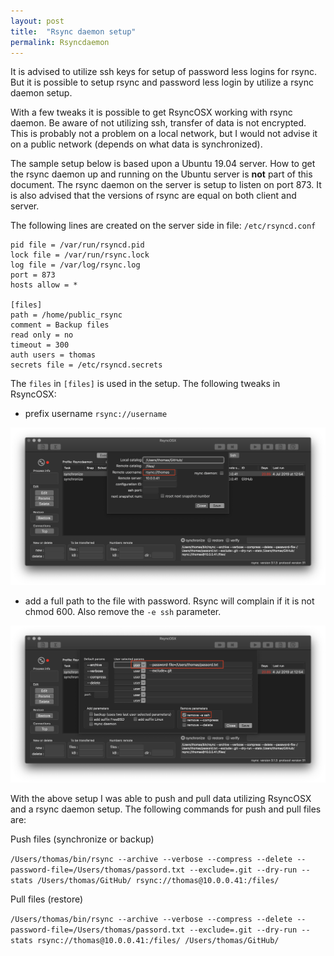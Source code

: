 ```yaml
---
layout: post
title:  "Rsync daemon setup"
permalink: Rsyncdaemon
---
```

It is advised to utilize ssh keys for setup of password less logins for rsync. But it is possible to setup rsync and password less login by utilize a rsync daemon setup.

With a few tweaks it is possible to get RsyncOSX working with rsync daemon. Be aware of not utilizing ssh, transfer of data is not encrypted. This is probably not a problem on a local network, but I would not advise it on a public network (depends on what data is synchronized).

The sample setup below is based upon a Ubuntu 19.04 server. How to get the rsync daemon up and running on the Ubuntu server is **not** part of this document. The rsync daemon on the server is setup to listen on port 873. It is also advised that the versions of rsync are equal on both client and server.

The following lines are created on the server side in file: `/etc/rsyncd.conf`

```
pid file = /var/run/rsyncd.pid
lock file = /var/run/rsync.lock
log file = /var/log/rsync.log
port = 873
hosts allow = *

[files]
path = /home/public_rsync
comment = Backup files
read only = no
timeout = 300
auth users = thomas
secrets file = /etc/rsyncd.secrets
```

The `files` in `[files]` is used in the setup. The following tweaks in RsyncOSX:

- prefix username `rsync://username`

![rsyncdaemon](/images/RsyncOSX/master/rsyncdaemon/rsyncdaemon1.png)

- add a full path to the file with password. Rsync will complain if it is not chmod 600. Also remove the `-e ssh` parameter.

![rsyncdaemon](/images/RsyncOSX/master/rsyncdaemon/rsyncdaemon2.png)

With the above setup I was able to push and pull data utilizing RsyncOSX and a rsync daemon setup. The following commands for push and pull files are:

Push files (synchronize or backup)

`/Users/thomas/bin/rsync --archive --verbose --compress --delete --password-file=/Users/thomas/passord.txt --exclude=.git --dry-run --stats /Users/thomas/GitHub/ rsync://thomas@10.0.0.41:/files/`

Pull files (restore)

`/Users/thomas/bin/rsync --archive --verbose --compress --delete --password-file=/Users/thomas/passord.txt --exclude=.git --dry-run --stats rsync://thomas@10.0.0.41:/files/ /Users/thomas/GitHub/`
